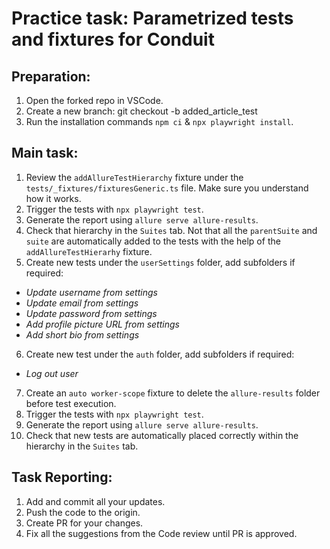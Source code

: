 # Practice task: Parametrized tests and fixtures for Conduit

## Preparation:
1. Open the forked repo in VSCode.
2. Create a new branch: git checkout -b added_article_test
3. Run the installation commands `npm ci` & `npx playwright install`.

## Main task:
1. Review the `addAllureTestHierarchy` fixture under the `tests/_fixtures/fixturesGeneric.ts` file. Make sure you understand how it works.
2. Trigger the tests with `npx playwright test`.
3. Generate the report using `allure serve allure-results`.
4. Check that hierarchy in the `Suites` tab. Not that all the `parentSuite` and `suite` are automatically added to the tests with the help of the `addAllureTestHierarhy` fixture. 
5. Create new tests under the `userSettings` folder, add subfolders if required:
- *Update username from settings*
- *Update email from settings*
- *Update password from settings*
- *Add profile picture URL from settings*
- *Add short bio from settings*
6. Create new test under the `auth` folder, add subfolders if required:
- *Log out user*
7. Create an `auto worker-scope` fixture to delete the `allure-results` folder before test execution.
8. Trigger the tests with `npx playwright test`.
9. Generate the report using `allure serve allure-results`.
10. Check that new tests are automatically placed correctly within the hierarchy in the `Suites` tab.


## Task Reporting: 
1. Add and commit all your updates. 
2. Push the code to the origin.
3. Create PR for your changes. 
4. Fix all the suggestions from the Code review until PR is approved.  

